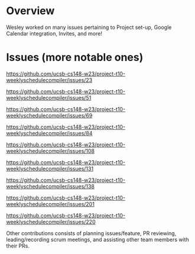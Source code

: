 # Overview
Wesley worked on many issues pertaining to Project set-up, Google Calendar integration, Invites, and more!

# Issues (more notable ones)

https://github.com/ucsb-cs148-w23/project-t10-weeklyschedulecompiler/issues/23

https://github.com/ucsb-cs148-w23/project-t10-weeklyschedulecompiler/issues/51

https://github.com/ucsb-cs148-w23/project-t10-weeklyschedulecompiler/issues/69

https://github.com/ucsb-cs148-w23/project-t10-weeklyschedulecompiler/issues/84

https://github.com/ucsb-cs148-w23/project-t10-weeklyschedulecompiler/issues/108

https://github.com/ucsb-cs148-w23/project-t10-weeklyschedulecompiler/issues/131

https://github.com/ucsb-cs148-w23/project-t10-weeklyschedulecompiler/issues/138

https://github.com/ucsb-cs148-w23/project-t10-weeklyschedulecompiler/issues/201

https://github.com/ucsb-cs148-w23/project-t10-weeklyschedulecompiler/issues/220

Other contributions consists of planning issues/feature, PR reviewing, leading/recording scrum meetings, and assisting other team members with their PRs.

